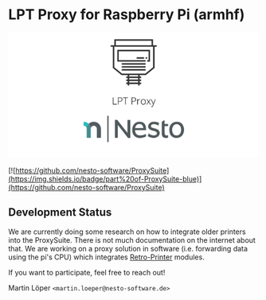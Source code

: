 LPT Proxy for Raspberry Pi (armhf)   
========

<p align="center">
  <img src=".github/imgs/project_logo.png">
</p>

[![https://github.com/nesto-software/ProxySuite](https://img.shields.io/badge/part%20of-ProxySuite-blue)](https://github.com/nesto-software/ProxySuite)

Development Status
------
We are currently doing some research on how to integrate older printers into the ProxySuite.
There is not much documentation on the internet about that.
We are working on a proxy solution in software (i.e. forwarding data using the pi's CPU) which integrates <a href="https://www.retroprinter.com/">Retro-Printer</a> modules.

If you want to participate, feel free to reach out!
 
Martin Löper `<martin.loeper@nesto-software.de>`